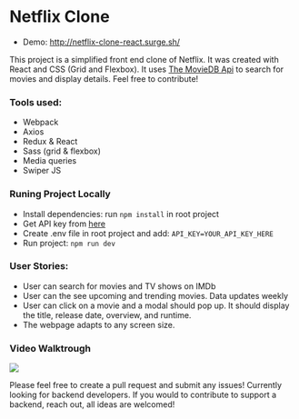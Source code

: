 # Netflix Clone

- Demo: http://netflix-clone-react.surge.sh/

This project is a simplified front end clone of Netflix. It was created with React and CSS (Grid and Flexbox). It uses [The MovieDB Api](https://www.themoviedb.org/documentation/api) to search for movies and display details. Feel free to contribute!

### Tools used:
- Webpack 
- Axios
- Redux & React
- Sass (grid & flexbox)
- Media queries
- Swiper JS

### Runing Project Locally
- Install dependencies: run `npm install` in root project
- Get API key from [here](https://www.themoviedb.org/documentation/api)
- Create .env file in root project and add: `API_KEY=YOUR_API_KEY_HERE`
- Run project: `npm run dev`

### User Stories: 

- User can search for movies and TV shows on IMDb
- User can the see upcoming and trending movies. Data updates weekly 
- User can click on a movie and a modal should pop up. It should display the title, release date, overview, and runtime.  
- The webpage adapts to any screen size. 



### Video Walktrough 
![](https://github.com/AndresXI/Netflix-Clone/blob/master/netflix-demo.gif?raw=true)



Please feel free to create a pull request and submit any issues!
Currently looking for backend developers. If you would to contribute to support a backend, reach out, all ideas are welcomed!
